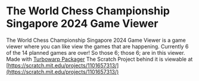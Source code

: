 # The World Chess Championship Singapore 2024 Game Viewer
The World Chess Championship Singapore 2024 Game Viewer is a game viewer where you can like view the games that are happening.
Currently 6 of the 14 planned games are over!
So those 6; those 6; are in this viewer.
Made with [Turbowarp Packager](https://packager.turbowarp.org/)
The Scratch Project behind it is viewable at [https://scratch.mit.edu/projects/1101657313/](https://scratch.mit.edu/projects/1101657313/)
